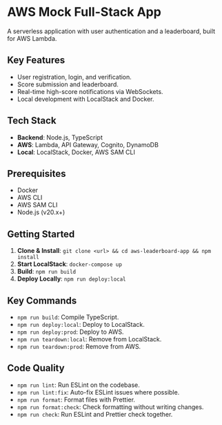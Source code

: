 # AWS Mock Full-Stack App

A serverless application with user authentication and a leaderboard, built for AWS Lambda.

## Key Features

- User registration, login, and verification.
- Score submission and leaderboard.
- Real-time high-score notifications via WebSockets.
- Local development with LocalStack and Docker.

## Tech Stack

- **Backend**: Node.js, TypeScript
- **AWS**: Lambda, API Gateway, Cognito, DynamoDB
- **Local**: LocalStack, Docker, AWS SAM CLI

## Prerequisites

- Docker
- AWS CLI
- AWS SAM CLI
- Node.js (v20.x+)

## Getting Started

1.  **Clone & Install**: `git clone <url> && cd aws-leaderboard-app && npm install`
2.  **Start LocalStack**: `docker-compose up`
3.  **Build**: `npm run build`
4.  **Deploy Locally**: `npm run deploy:local`

## Key Commands

- `npm run build`: Compile TypeScript.
- `npm run deploy:local`: Deploy to LocalStack.
- `npm run deploy:prod`: Deploy to AWS.
- `npm run teardown:local`: Remove from LocalStack.
- `npm run teardown:prod`: Remove from AWS.

## Code Quality

- `npm run lint`: Run ESLint on the codebase.
- `npm run lint:fix`: Auto-fix ESLint issues where possible.
- `npm run format`: Format files with Prettier.
- `npm run format:check`: Check formatting without writing changes.
- `npm run check`: Run ESLint and Prettier check together.
